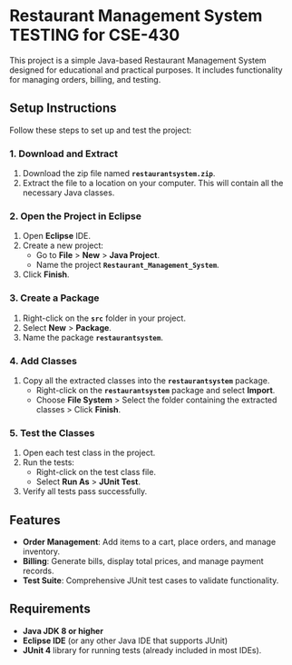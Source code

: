 # Restaurant Management System TESTING for CSE-430

This project is a simple Java-based Restaurant Management System designed for educational and practical purposes. It includes functionality for managing orders, billing, and testing.

## Setup Instructions

Follow these steps to set up and test the project:

### 1. Download and Extract
1. Download the zip file named **`restaurantsystem.zip`**.
2. Extract the file to a location on your computer. This will contain all the necessary Java classes.

### 2. Open the Project in Eclipse
1. Open **Eclipse** IDE.
2. Create a new project:
   - Go to **File** > **New** > **Java Project**.
   - Name the project **`Restaurant_Management_System`**.
3. Click **Finish**.

### 3. Create a Package
1. Right-click on the **`src`** folder in your project.
2. Select **New** > **Package**.
3. Name the package **`restaurantsystem`**.

### 4. Add Classes
1. Copy all the extracted classes into the **`restaurantsystem`** package.
   - Right-click on the **`restaurantsystem`** package and select **Import**.
   - Choose **File System** > Select the folder containing the extracted classes > Click **Finish**.

### 5. Test the Classes
1. Open each test class in the project.
2. Run the tests:
   - Right-click on the test class file.
   - Select **Run As** > **JUnit Test**.
3. Verify all tests pass successfully.

## Features
- **Order Management**: Add items to a cart, place orders, and manage inventory.
- **Billing**: Generate bills, display total prices, and manage payment records.
- **Test Suite**: Comprehensive JUnit test cases to validate functionality.

## Requirements
- **Java JDK 8 or higher**
- **Eclipse IDE** (or any other Java IDE that supports JUnit)
- **JUnit 4** library for running tests (already included in most IDEs).
